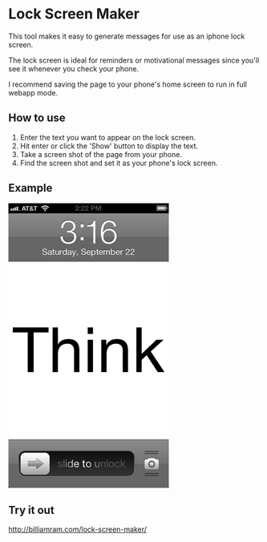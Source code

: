 # Lock Screen Maker

This tool makes it easy to generate messages for use as an iphone lock screen.

The lock screen is ideal for reminders or motivational messages since you'll see it whenever you check your phone.

I recommend saving the page to your phone's home screen to run in full webapp mode.

## How to use

1. Enter the text you want to appear on the lock screen.
2. Hit enter or click the 'Show' button to display the text.
3. Take a screen shot of the page from your phone.
4. Find the screen shot and set it as your phone's lock screen.

## Example

![Example](example.PNG "Example")

## Try it out

http://billiamram.com/lock-screen-maker/
